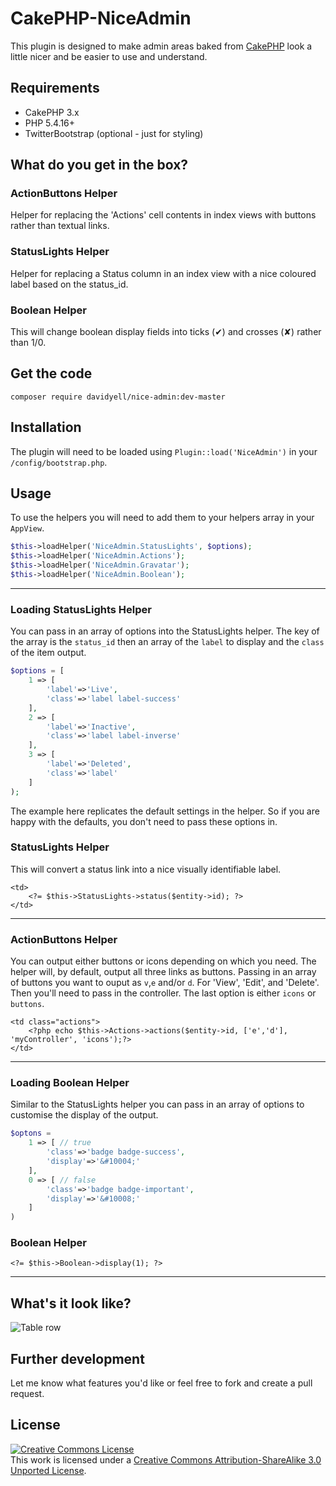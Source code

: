 # CakePHP-NiceAdmin

This plugin is designed to make admin areas baked from [CakePHP](http://www.cakephp.org/) look a little nicer and be easier to use and understand.  

## Requirements
* CakePHP 3.x
* PHP 5.4.16+
* TwitterBootstrap (optional - just for styling)

## What do you get in the box?  
### ActionButtons Helper
Helper for replacing the 'Actions' cell contents in index views with buttons rather than textual links. 
### StatusLights Helper
Helper for replacing a Status column in an index view with a nice coloured label based on the status_id.  
### Boolean Helper
This will change boolean display fields into ticks (&#10004;) and crosses (&#10008;) rather than 1/0.

## Get the code 
`composer require davidyell/nice-admin:dev-master`  

## Installation
The plugin will need to be loaded using `Plugin::load('NiceAdmin')` in your `/config/bootstrap.php`.  

## Usage
To use the helpers you will need to add them to your helpers array in your `AppView`.

```php
$this->loadHelper('NiceAdmin.StatusLights', $options);
$this->loadHelper('NiceAdmin.Actions');
$this->loadHelper('NiceAdmin.Gravatar');
$this->loadHelper('NiceAdmin.Boolean');
```

------
### Loading StatusLights Helper
You can pass in an array of options into the StatusLights helper. The key of the array is the `status_id` then an 
array of the `label` to display and the `class` of the item output.  

```php
$options = [
    1 => [
        'label'=>'Live',
        'class'=>'label label-success'
    ],
    2 => [
        'label'=>'Inactive',
        'class'=>'label label-inverse'
    ],
    3 => [
        'label'=>'Deleted',
        'class'=>'label'
    ]
);
```  
The example here replicates the default settings in the helper. So if you are happy with the defaults, you don't need 
to pass these options in.  

### StatusLights Helper
This will convert a status link into a nice visually identifiable label.   

```
<td>
	<?= $this->StatusLights->status($entity->id); ?>
</td>
```
-----

### ActionButtons Helper
You can output either buttons or icons depending on which you need. The helper will, by default, output all three links 
as buttons. Passing in an array of buttons you want to ouput as `v`,`e` and/or `d`. For 'View', 'Edit', and 'Delete'. 
Then you'll need to pass in the controller. The last option is either `icons` or `buttons`.
  
```
<td class="actions">
	<?php echo $this->Actions->actions($entity->id, ['e','d'], 'myController', 'icons');?>
</td>
```  

-----

### Loading Boolean Helper
Similar to the StatusLights helper you can pass in an array of options to customise the display of the output.  
```php
$optons = 
    1 => [ // true
        'class'=>'badge badge-success',
        'display'=>'&#10004;'
    ],
    0 => [ // false
        'class'=>'badge badge-important',
        'display'=>'&#10008;'
    ]
)
```  

### Boolean Helper
```
<?= $this->Boolean->display(1); ?>
```

-----

## What's it look like?
![Table row](http://i.imgur.com/xZSy8.png)

## Further development
Let me know what features you'd like or feel free to fork and create a pull request.  

## License
<a rel="license" href="http://creativecommons.org/licenses/by-sa/3.0/deed.en_US"><img alt="Creative Commons License" style="border-width:0" src="http://i.creativecommons.org/l/by-sa/3.0/88x31.png" /></a><br />This work is licensed under a <a rel="license" href="http://creativecommons.org/licenses/by-sa/3.0/deed.en_US">Creative Commons Attribution-ShareAlike 3.0 Unported License</a>.
